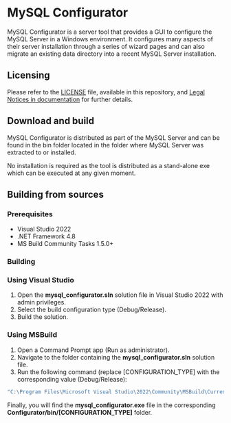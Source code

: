 # MySQL Configurator

MySQL Configurator is a server tool that provides a GUI to configure the MySQL Server in a Windows environment. It configures many aspects of their server installation through a series of wizard pages and can also migrate an existing data directory into a recent MySQL Server installation.

## Licensing

Please refer to the [LICENSE](LICENSE) file, available in this repository, and [Legal Notices in documentation](https://dev.mysql.com/doc/refman/8.1/en/preface.html) for further details.

## Download and build

MySQL Configurator is distributed as part of the MySQL Server and can be found in the bin folder located in the folder where MySQL Server was extracted to or installed.

No installation is required as the tool is distributed as a stand-alone exe which can be executed at any given moment.

## Building from sources

### Prerequisites

* Visual Studio 2022
* .NET Framework 4.8
* MS Build Community Tasks 1.5.0+

### Building

### Using Visual Studio

1. Open the **mysql_configurator.sln** solution file in Visual Studio 2022 with admin privileges.
2. Select the build configuration type (Debug/Release).
3. Build the solution.

### Using MSBuild

1. Open a Command Prompt app (Run as administrator).
2. Navigate to the folder containing the **mysql_configurator.sln** solution file.
3. Run the following command (replace [CONFIGURATION_TYPE] with the corresponding value (Debug/Release): 

```sh
"C:\Program Files\Microsoft Visual Studio\2022\Community\MSBuild\Current\Bin\msbuild.exe" mysql_configurator.sln /p:Configuration=[CONFIGURATION_TYPE] /p:Platform="Any CPU"
```

Finally, you will find the **mysql_configurator.exe** file in the corresponding **Configurator/bin/[CONFIGURATION_TYPE]** folder.